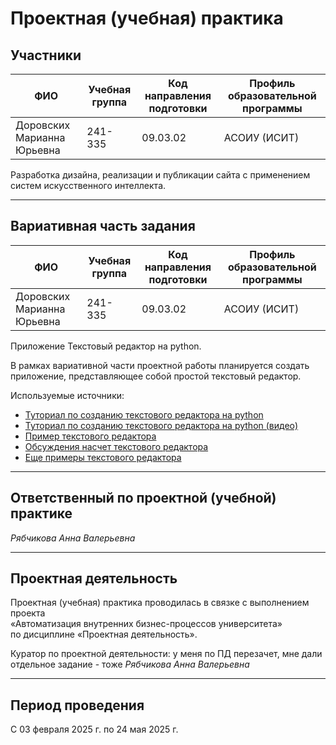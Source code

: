 # Проектная (учебная) практика

## Участники

| ФИО                                | Учебная группа | Код направления подготовки  | Профиль образовательной программы                  |
|------------------------------------|----------------|-----------------------------|----------------------------------------------------|
| Доровских Марианна Юрьевна         | 241-335        | 09.03.02                    | АСОИУ (ИСИТ)                                       |

Разработка дизайна, реализации и публикации сайта с применением систем искусственного интеллекта. 

---

## Вариативная часть задания
| ФИО                                | Учебная группа | Код направления подготовки  | Профиль образовательной программы                  |
|------------------------------------|----------------|-----------------------------|----------------------------------------------------|
| Доровских Марианна Юрьевна         | 241-335        | 09.03.02                    | АСОИУ (ИСИТ)                                       |

Приложение Текстовый редактор на python.

В рамках вариативной части проектной работы планируется создать приложение, представляющее собой простой текстовый редактор. 



Используемые источники:

- [Туториал по созданию текстового редактора на python](http://instructables.com/Create-a-Simple-Python-Text-Editor/)
- [Туториал по созданию текстового редактора на python (видео)](https://www.youtube.com/watch?v=xqDonHEYPgA&ab_channel=MakeWithData)
- [Пример текстового редактора](https://ya.zerocoder.ru/pgt-sobstvennyj-tekstovyj-redaktor-na-python-delaem-krasivo/)
- [Обсуждения насчет текстового редактора](https://www.reddit.com/r/Python/comments/ptpkbz/a_text_editor_in_python/?tl=ru)
- [Еще примеры текстового редактора](https://sergsergius.ru/%D0%BF%D1%80%D0%BE%D1%81%D1%82%D0%BE%D0%B9-%D0%BA%D1%80%D0%B0%D1%81%D0%B8%D0%B2%D1%8B%D0%B9-%D1%82%D0%B5%D0%BA%D1%81%D1%82%D0%BE%D0%B2%D1%8B%D0%B9-%D1%80%D0%B5%D0%B4%D0%B0%D0%BA%D1%82%D0%BE%D1%80/)

---

## Ответственный по проектной (учебной) практике

*Рябчикова Анна Валерьевна*

---

## Проектная деятельность

Проектная (учебная) практика проводилась в связке с выполнением проекта  
«Автоматизация внутренних бизнес-процессов университета»  
по дисциплине «Проектная деятельность».

Куратор по проектной деятельности:  у меня по ПД перезачет, мне дали отдельное задание - тоже *Рябчикова Анна Валерьевна*

---

## Период проведения

С 03 февраля 2025 г. по 24 мая 2025 г.
